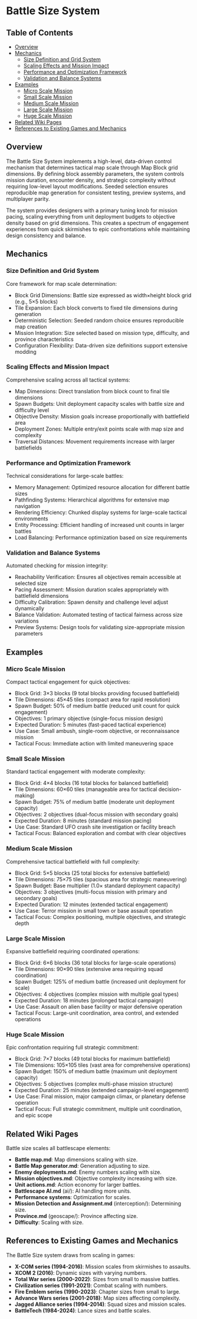 # Battle Size System

## Table of Contents
- [Overview](#overview)
- [Mechanics](#mechanics)
  - [Size Definition and Grid System](#size-definition-and-grid-system)
  - [Scaling Effects and Mission Impact](#scaling-effects-and-mission-impact)
  - [Performance and Optimization Framework](#performance-and-optimization-framework)
  - [Validation and Balance Systems](#validation-and-balance-systems)
- [Examples](#examples)
  - [Micro Scale Mission](#micro-scale-mission)
  - [Small Scale Mission](#small-scale-mission)
  - [Medium Scale Mission](#medium-scale-mission)
  - [Large Scale Mission](#large-scale-mission)
  - [Huge Scale Mission](#huge-scale-mission)
- [Related Wiki Pages](#related-wiki-pages)
- [References to Existing Games and Mechanics](#references-to-existing-games-and-mechanics)

## Overview

The Battle Size System implements a high-level, data-driven control mechanism that determines tactical map scale through Map Block grid dimensions. By defining block assembly parameters, the system controls mission duration, encounter density, and strategic complexity without requiring low-level layout modifications. Seeded selection ensures reproducible map generation for consistent testing, preview systems, and multiplayer parity.

The system provides designers with a primary tuning knob for mission pacing, scaling everything from unit deployment budgets to objective density based on grid dimensions. This creates a spectrum of engagement experiences from quick skirmishes to epic confrontations while maintaining design consistency and balance.

## Mechanics

### Size Definition and Grid System
Core framework for map scale determination:
- Block Grid Dimensions: Battle size expressed as width×height block grid (e.g., 5×5 blocks)
- Tile Expansion: Each block converts to fixed tile dimensions during generation
- Deterministic Selection: Seeded random choice ensures reproducible map creation
- Mission Integration: Size selected based on mission type, difficulty, and province characteristics
- Configuration Flexibility: Data-driven size definitions support extensive modding

### Scaling Effects and Mission Impact
Comprehensive scaling across all tactical systems:
- Map Dimensions: Direct translation from block count to final tile dimensions
- Spawn Budgets: Unit deployment capacity scales with battle size and difficulty level
- Objective Density: Mission goals increase proportionally with battlefield area
- Deployment Zones: Multiple entry/exit points scale with map size and complexity
- Traversal Distances: Movement requirements increase with larger battlefields

### Performance and Optimization Framework
Technical considerations for large-scale battles:
- Memory Management: Optimized resource allocation for different battle sizes
- Pathfinding Systems: Hierarchical algorithms for extensive map navigation
- Rendering Efficiency: Chunked display systems for large-scale tactical environments
- Entity Processing: Efficient handling of increased unit counts in larger battles
- Load Balancing: Performance optimization based on size requirements

### Validation and Balance Systems
Automated checking for mission integrity:
- Reachability Verification: Ensures all objectives remain accessible at selected size
- Pacing Assessment: Mission duration scales appropriately with battlefield dimensions
- Difficulty Calibration: Spawn density and challenge level adjust dynamically
- Balance Validation: Automated testing of tactical fairness across size variations
- Preview Systems: Design tools for validating size-appropriate mission parameters

## Examples

### Micro Scale Mission
Compact tactical engagement for quick objectives:
- Block Grid: 3×3 blocks (9 total blocks providing focused battlefield)
- Tile Dimensions: 45×45 tiles (compact area for rapid resolution)
- Spawn Budget: 50% of medium battle (reduced unit count for quick engagement)
- Objectives: 1 primary objective (single-focus mission design)
- Expected Duration: 5 minutes (fast-paced tactical experience)
- Use Case: Small ambush, single-room objective, or reconnaissance mission
- Tactical Focus: Immediate action with limited maneuvering space

### Small Scale Mission
Standard tactical engagement with moderate complexity:
- Block Grid: 4×4 blocks (16 total blocks for balanced battlefield)
- Tile Dimensions: 60×60 tiles (manageable area for tactical decision-making)
- Spawn Budget: 75% of medium battle (moderate unit deployment capacity)
- Objectives: 2 objectives (dual-focus mission with secondary goals)
- Expected Duration: 8 minutes (standard mission pacing)
- Use Case: Standard UFO crash site investigation or facility breach
- Tactical Focus: Balanced exploration and combat with clear objectives

### Medium Scale Mission
Comprehensive tactical battlefield with full complexity:
- Block Grid: 5×5 blocks (25 total blocks for extensive battlefield)
- Tile Dimensions: 75×75 tiles (spacious area for strategic maneuvering)
- Spawn Budget: Base multiplier (1.0× standard deployment capacity)
- Objectives: 3 objectives (multi-focus mission with primary and secondary goals)
- Expected Duration: 12 minutes (extended tactical engagement)
- Use Case: Terror mission in small town or base assault operation
- Tactical Focus: Complex positioning, multiple objectives, and strategic depth

### Large Scale Mission
Expansive battlefield requiring coordinated operations:
- Block Grid: 6×6 blocks (36 total blocks for large-scale operations)
- Tile Dimensions: 90×90 tiles (extensive area requiring squad coordination)
- Spawn Budget: 125% of medium battle (increased unit deployment for scale)
- Objectives: 4 objectives (complex mission with multiple goal types)
- Expected Duration: 18 minutes (prolonged tactical campaign)
- Use Case: Assault on alien base facility or major defensive operation
- Tactical Focus: Large-unit coordination, area control, and extended operations

### Huge Scale Mission
Epic confrontation requiring full strategic commitment:
- Block Grid: 7×7 blocks (49 total blocks for maximum battlefield)
- Tile Dimensions: 105×105 tiles (vast area for comprehensive operations)
- Spawn Budget: 150% of medium battle (maximum unit deployment capacity)
- Objectives: 5 objectives (complex multi-phase mission structure)
- Expected Duration: 25 minutes (extended campaign-level engagement)
- Use Case: Final mission, major campaign climax, or planetary defense operation
- Tactical Focus: Full strategic commitment, multiple unit coordination, and epic scope

## Related Wiki Pages

Battle size scales all battlescape elements:

- **Battle map.md**: Map dimensions scaling with size.
- **Battle Map generator.md**: Generation adjusting to size.
- **Enemy deployments.md**: Enemy numbers scaling with size.
- **Mission objectives.md**: Objective complexity increasing with size.
- **Unit actions.md**: Action economy for larger battles.
- **Battlescape AI.md** (ai/): AI handling more units.
- **Performance systems**: Optimization for scales.
- **Mission Detection and Assignment.md** (interception/): Determining size.
- **Province.md** (geoscape/): Province affecting size.
- **Difficulty**: Scaling with size.

## References to Existing Games and Mechanics

The Battle Size system draws from scaling in games:

- **X-COM series (1994-2016)**: Mission scales from skirmishes to assaults.
- **XCOM 2 (2016)**: Dynamic sizes with varying numbers.
- **Total War series (2000-2022)**: Sizes from small to massive battles.
- **Civilization series (1991-2021)**: Combat scaling with numbers.
- **Fire Emblem series (1990-2023)**: Chapter sizes from small to large.
- **Advance Wars series (2001-2018)**: Map sizes affecting complexity.
- **Jagged Alliance series (1994-2014)**: Squad sizes and mission scales.
- **BattleTech (1984-2024)**: Lance sizes and battle scales.


